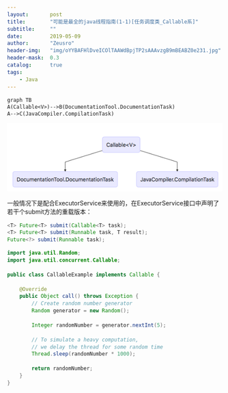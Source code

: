 ```yaml
---
layout:       post
title:        "可能是最全的java线程指南(1-1)[任务调度类_Callable系]"
subtitle:     ""
date:         2019-05-09
author:       "Zeusro"
header-img:   "img/oYYBAFHlDveICOlTAAWdBpjTP2sAAAvzgB9mBEABZ0e231.jpg"
header-mask:  0.3
catalog:      true
tags:
    - Java
---
```




```
graph TB
A(Callable<V>)-->B(DocumentationTool.DocumentationTask)
A-->C(JavaCompiler.CompilationTask)
```

![image](/img/in-post/java-concurrent/Callable.png)

一般情况下是配合ExecutorService来使用的，在ExecutorService接口中声明了若干个submit方法的重载版本：

```java
<T> Future<T> submit(Callable<T> task);
<T> Future<T> submit(Runnable task, T result);
Future<?> submit(Runnable task);
```

```java
import java.util.Random;
import java.util.concurrent.Callable;

public class CallableExample implements Callable {

    @Override
    public Object call() throws Exception {
        // Create random number generator
        Random generator = new Random();

        Integer randomNumber = generator.nextInt(5);

        // To simulate a heavy computation,
        // we delay the thread for some random time
        Thread.sleep(randomNumber * 1000);

        return randomNumber;
    }
}
```




